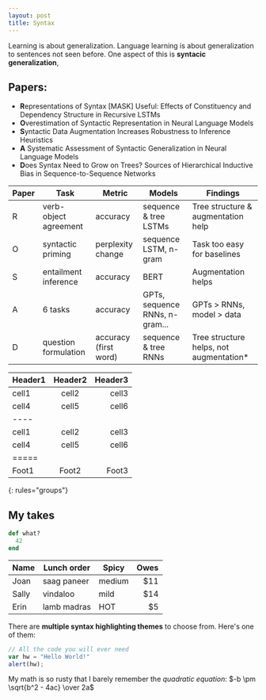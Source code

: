 ```yaml
---
layout: post
title: Syntax
---
```


Learning is about generalization. Language learning is about generalization to sentences not seen before. 
One aspect of this is **syntacic generalization**, 

## Papers:
- **R**epresentations of Syntax [MASK] Useful: Effects of Constituency and Dependency Structure in Recursive LSTMs
- **O**verestimation of Syntactic Representation in Neural Language Models
- **S**yntactic Data Augmentation Increases Robustness to Inference Heuristics
- **A** Systematic Assessment of Syntactic Generalization in Neural Language Models
- **D**oes Syntax Need to Grow on Trees? Sources of Hierarchical Inductive Bias in Sequence-to-Sequence Networks

| **Paper** | **Task** | **Metric** | **Models** | **Findings** |
|-|-|-|-|-|
| R | verb-object agreement | accuracy | sequence & tree LSTMs | Tree structure & augmentation help |
| O | syntactic priming | perplexity change | sequence LSTM, n-gram | Task too easy for baselines  |
| S | entailment inference | accuracy | BERT | Augmentation helps |
| A | 6 tasks | accuracy | GPTs, sequence RNNs, n-gram... | GPTs > RNNs, model > data |
| D | question formulation | accuracy (first word) | sequence & tree RNNs | Tree structure helps, not augmentation* |


| Header1 | Header2 | Header3 |
|:--------|:-------:|--------:|
| cell1   | cell2   | cell3   |
| cell4   | cell5   | cell6   |
|----
| cell1   | cell2   | cell3   |
| cell4   | cell5   | cell6   |
|=====
| Foot1   | Foot2   | Foot3
{: rules="groups"}

## My takes

~~~ ruby
def what?
  42
end
~~~


Name | Lunch order | Spicy      | Owes
------- | ---------------- | ---------- | ---------:
Joan  | saag paneer | medium | $11
Sally  | vindaloo        | mild       | $14
Erin   | lamb madras | HOT      | $5

There are **multiple syntax highlighting themes** to choose from. Here's one of them:

```javascript
// All the code you will ever need
var hw = "Hello World!"
alert(hw);
```

My math is so rusty that I barely remember the _quadratic equation_:
$-b \pm \sqrt{b^2 - 4ac} \over 2a$